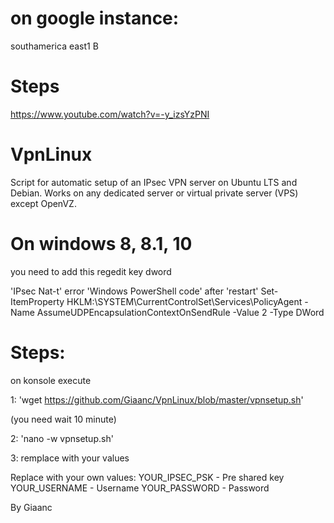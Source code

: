 # on google instance:
southamerica east1 B

# Steps
https://www.youtube.com/watch?v=-y_izsYzPNI

# VpnLinux
Script for automatic setup of an IPsec VPN server on Ubuntu LTS and Debian.
Works on any dedicated server or virtual private server (VPS) except OpenVZ.

# On windows 8, 8.1, 10 
you need to add this regedit key dword

'IPsec Nat-t' error 
'Windows PowerShell code' after 'restart'
Set-ItemProperty HKLM:\SYSTEM\CurrentControlSet\Services\PolicyAgent -Name AssumeUDPEncapsulationContextOnSendRule -Value 2 -Type DWord

# Steps:

on konsole execute

1: 'wget https://github.com/Giaanc/VpnLinux/blob/master/vpnsetup.sh'    

(you need wait 10 minute)

2: 'nano -w vpnsetup.sh'

3: remplace with your values

Replace with your own values:
YOUR_IPSEC_PSK - Pre shared key
YOUR_USERNAME - Username
YOUR_PASSWORD - Password


By Giaanc

